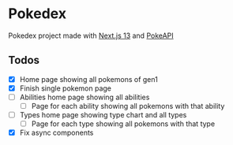 # Pokedex

Pokedex project made with [Next.js 13](https://nextjs.org/) and [PokeAPI](https://pokeapi.co/)

## Todos

- [x] Home page showing all pokemons of gen1
- [x] Finish single pokemon page
- [ ] Abilities home page showing all abilities
  - [ ] Page for each ability showing all pokemons with that ability
- [ ] Types home page showing type chart and all types
  - [ ] Page for each type showing all pokemons with that type
- [x] Fix async components
